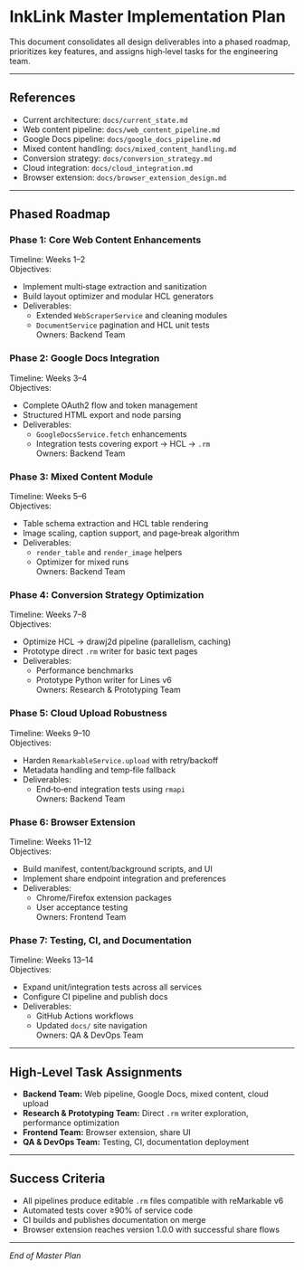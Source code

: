 # InkLink Master Implementation Plan

This document consolidates all design deliverables into a phased roadmap, prioritizes key features, and assigns high‑level tasks for the engineering team.

---

## References

- Current architecture: `docs/current_state.md`  
- Web content pipeline: `docs/web_content_pipeline.md`  
- Google Docs pipeline: `docs/google_docs_pipeline.md`  
- Mixed content handling: `docs/mixed_content_handling.md`  
- Conversion strategy: `docs/conversion_strategy.md`  
- Cloud integration: `docs/cloud_integration.md`  
- Browser extension: `docs/browser_extension_design.md`  

---

## Phased Roadmap

### Phase 1: Core Web Content Enhancements  
Timeline: Weeks 1–2  
Objectives:  
- Implement multi‑stage extraction and sanitization  
- Build layout optimizer and modular HCL generators  
- Deliverables:  
  - Extended `WebScraperService` and cleaning modules  
  - `DocumentService` pagination and HCL unit tests  
Owners: Backend Team

### Phase 2: Google Docs Integration  
Timeline: Weeks 3–4  
Objectives:  
- Complete OAuth2 flow and token management  
- Structured HTML export and node parsing  
- Deliverables:  
  - `GoogleDocsService.fetch` enhancements  
  - Integration tests covering export → HCL → `.rm`  
Owners: Backend Team

### Phase 3: Mixed Content Module  
Timeline: Weeks 5–6  
Objectives:  
- Table schema extraction and HCL table rendering  
- Image scaling, caption support, and page‑break algorithm  
- Deliverables:  
  - `render_table` and `render_image` helpers  
  - Optimizer for mixed runs  
Owners: Backend Team

### Phase 4: Conversion Strategy Optimization  
Timeline: Weeks 7–8  
Objectives:  
- Optimize HCL → drawj2d pipeline (parallelism, caching)  
- Prototype direct `.rm` writer for basic text pages  
- Deliverables:  
  - Performance benchmarks  
  - Prototype Python writer for Lines v6  
Owners: Research & Prototyping Team

### Phase 5: Cloud Upload Robustness  
Timeline: Weeks 9–10  
Objectives:  
- Harden `RemarkableService.upload` with retry/backoff  
- Metadata handling and temp‑file fallback  
- Deliverables:  
  - End‑to‑end integration tests using `rmapi`  
Owners: Backend Team

### Phase 6: Browser Extension  
Timeline: Weeks 11–12  
Objectives:  
- Build manifest, content/background scripts, and UI  
- Implement share endpoint integration and preferences  
- Deliverables:  
  - Chrome/Firefox extension packages  
  - User acceptance testing  
Owners: Frontend Team

### Phase 7: Testing, CI, and Documentation  
Timeline: Weeks 13–14  
Objectives:  
- Expand unit/integration tests across all services  
- Configure CI pipeline and publish docs  
- Deliverables:  
  - GitHub Actions workflows  
  - Updated `docs/` site navigation  
Owners: QA & DevOps Team

---

## High‑Level Task Assignments

- **Backend Team:** Web pipeline, Google Docs, mixed content, cloud upload  
- **Research & Prototyping Team:** Direct `.rm` writer exploration, performance optimization  
- **Frontend Team:** Browser extension, share UI  
- **QA & DevOps Team:** Testing, CI, documentation deployment  

---

## Success Criteria

- All pipelines produce editable `.rm` files compatible with reMarkable v6  
- Automated tests cover ≥90% of service code  
- CI builds and publishes documentation on merge  
- Browser extension reaches version 1.0.0 with successful share flows  

---

*End of Master Plan*  
